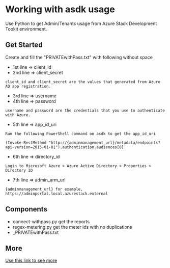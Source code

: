 # Working with asdk usage
Use Python to get Admin/Tenants usage from Azure Stack Development Tookit environment.
## Get Started
Create and fill the "PRIVATEwithPass.txt" with following without space
* 1st line => client_id
* 2nd line => client_secret
```
client_id and client_secret are the values that generated from Azure AD app registration.
```
* 3rd line => username
* 4th line => password
```
username and password are the credentials that you use to authenticate with Azure.
```
* 5th line => app_id_uri
```
Run the following PowerShell command on asdk to get the app_id_uri

(Invoke-RestMethod "http://{adminmanagement_url}/metadata/endpoints?api-version=2015-01-01").authentication.audiences[0]
```
* 6th line => directory_id
```
Login to Microsoft Azure > Azure Active Directory > Properties > Directory ID
```
* 7th line => admin_arm_url
```
{adminmanagement_url} for example, https://adminportal.local.azurestack.external
```
## Components
* connect-withpass.py
get the reports
* regex-metering.py
get the meter ids with no duplications
* _PRIVATEwithPass.txt
## More
[Use this link to see more](http://www.nikknz.com/2017/11/use-python-to-get-admintenants-usage.html)
